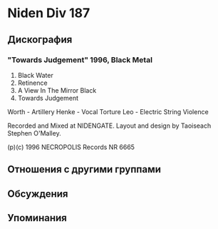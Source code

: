# Niden Div 187



## Дискография

### "Towards Judgement" 1996, Black Metal

1. Black Water
2. Retinence
3. A View In The Mirror Black
4. Towards Judgement

Worth - Artillery
Henke - Vocal Torture
Leo - Electric String Violence

Recorded and Mixed at NIDENGATE.
Layout and design by Taoiseach 
Stephen O'Malley.

(p)(c) 1996 NECROPOLIS Records NR 6665


## Отношения с другими группами


## Обсуждения


## Упоминания

